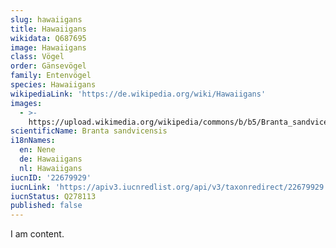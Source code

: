 ```yaml
---
slug: hawaiigans
title: Hawaiigans
wikidata: Q687695
image: Hawaiigans
class: Vögel
order: Gänsevögel
family: Entenvögel
species: Hawaiigans
wikipediaLink: 'https://de.wikipedia.org/wiki/Hawaiigans'
images:
  - >-
    https://upload.wikimedia.org/wikipedia/commons/b/b5/Branta_sandvicensis_-Kilauea_Point_National_Wildlife_Refuge,_Hawaii,_USA-8.jpg
scientificName: Branta sandvicensis
i18nNames:
  en: Nene
  de: Hawaiigans
  nl: Hawaiigans
iucnID: '22679929'
iucnLink: 'https://apiv3.iucnredlist.org/api/v3/taxonredirect/22679929'
iucnStatus: Q278113
published: false
---
```


I am content.
